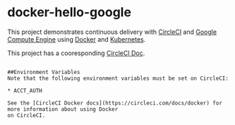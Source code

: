 docker-hello-google
===================

This project demonstrates continuous delivery with [CircleCI](https://circleci.com) and [Google Compute Engine](https://cloud.google.com/products/compute-engine/) using [Docker](https://www.docker.com/) and [Kubernetes](https://github.com/GoogleCloudPlatform/kubernetes).

This project has a cooresponding [CircleCI Doc](https://circleci.com/docs/continuous-deployment-with-google-container-engine/).
```

##Environment Variables
Note that the following environment variables must be set on CircleCI:

* ACCT_AUTH

See the [CircleCI Docker docs](https://circleci.com/docs/docker) for more information about using Docker
on CircleCI.
